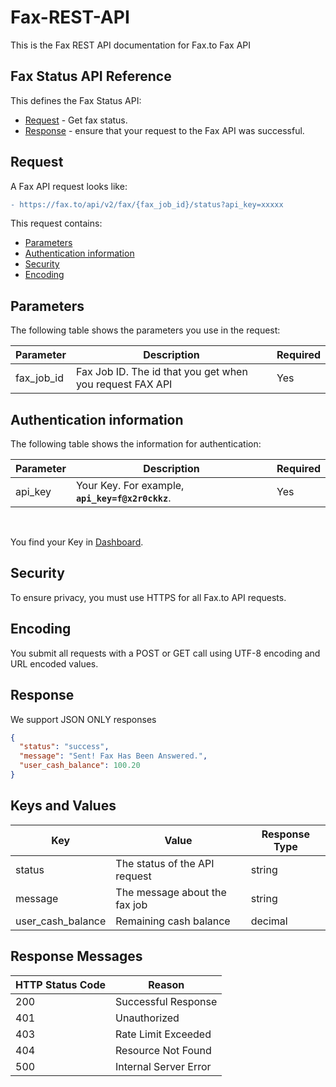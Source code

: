 # Fax-REST-API
This is the Fax REST API documentation for Fax.to Fax API

## Fax Status API Reference

This defines the Fax Status API:

* [Request](#request) - Get fax status.
* [Response](#response) - ensure that your request to the Fax API was successful.

## Request

A Fax API request looks like:
```diff
- https://fax.to/api/v2/fax/{fax_job_id}/status?api_key=xxxxx
```
This request contains:

* [Parameters](#parameters)
* [Authentication information](#authentication-information)
* [Security](#security)
* [Encoding](#encoding)

## Parameters

The following table shows the parameters you use in the request:

| **Parameter** | **Description**                                                                                      | **Required** |
| ------------- | ---------------------------------------------------------------------------------------------------- | ------------ |
| fax_job_id    | Fax Job ID. The id that you get when you request FAX API                                             | Yes          |

## Authentication information

The following table shows the information for authentication:

| **Parameter** | **Description**                                                                                      | **Required** |
| ------------- | ---------------------------------------------------------------------------------------------------- | ------------ |
| api_key       | Your Key. For example, **```api_key=f@x2r0ckkz```**.                                                 | Yes          |

<br>

You find your Key in [Dashboard](https://api.fax.to/dashboard).

## Security

To ensure privacy, you must use HTTPS for all Fax.to API requests.

## Encoding

You submit all requests with a POST or GET call using UTF-8 encoding and URL encoded values.

## Response

We support JSON ONLY responses

```json
{
  "status": "success",
  "message": "Sent! Fax Has Been Answered.",
  "user_cash_balance": 100.20
}
```

## Keys and Values

| **Key**           | **Value**                                             | **Response Type** |
| ----------------- | ----------------------------------------------------- | ----------------- |
| status            | The status of the API request                         | string            |
| message           | The message about the fax job                         | string            |
| user_cash_balance | Remaining cash balance                                | decimal           |

## Response Messages

| **HTTP Status Code** | **Reason**            |
| -------------------- | --------------------- |
| 200                  | Successful Response   |
| 401                  | Unauthorized          |
| 403                  | Rate Limit Exceeded   |
| 404                  | Resource Not Found    |
| 500                  | Internal Server Error |
